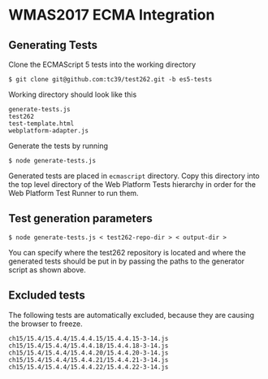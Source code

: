 # WMAS2017 ECMA Integration
## Generating Tests
Clone the ECMAScript 5 tests into the working directory
```
$ git clone git@github.com:tc39/test262.git -b es5-tests
```

Working directory should look like this
```
generate-tests.js
test262
test-template.html
webplatform-adapter.js
```

Generate the tests by running
```
$ node generate-tests.js
```

Generated tests are placed in ```ecmascript``` directory. Copy this
directory into the top level directory of the Web Platform Tests
hierarchy in order for the Web Platform Test Runner to run them.

## Test generation parameters
```
$ node generate-tests.js < test262-repo-dir > < output-dir >
```

You can specify where the test262 repository is located and where the
generated tests should be put in by passing the paths to the
generator script as shown above.

## Excluded tests
The following tests are automatically excluded, because they are 
causing the browser to freeze.

```
ch15/15.4/15.4.4/15.4.4.15/15.4.4.15-3-14.js
ch15/15.4/15.4.4/15.4.4.18/15.4.4.18-3-14.js
ch15/15.4/15.4.4/15.4.4.20/15.4.4.20-3-14.js
ch15/15.4/15.4.4/15.4.4.21/15.4.4.21-3-14.js
ch15/15.4/15.4.4/15.4.4.22/15.4.4.22-3-14.js
```